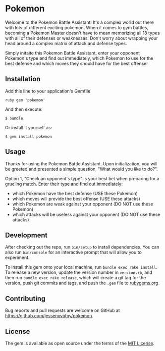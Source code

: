 # Pokemon

Welcome to the Pokemon Battle Assistant! It's a complex world out there with lots of different exciting pokemon. When it comes to gym battles, becoming a Pokemon Master doesn't have to mean memorizing all 18 types with all of their defenses or weaknesses. Don't worry about wrapping your head around a complex matrix of attack and defense types. 

Simply initaite this Pokemon Battle Assistant, enter your opponent Pokemon's type and find out immediately, which Pokemon to use for the best defense and which moves they should have for the best offense!


## Installation

Add this line to your application's Gemfile:

```
ruby gem 'pokemon'
```

And then execute:

    $ bundle

Or install it yourself as:

    $ gem install pokemon

## Usage

Thanks for using the Pokemon Battle Assistant. Upon initialization, you will be greeted and presented a simple question, "What would you like to do?". 

Option 1, "Check an opponent's type" is your best bet when preparing for a grueling match. Enter their type and find out immediately: 
 - which Pokemon have the best defense (USE these Pokemon)
 - which moves will provide the best offense (USE these attacks)
 - which Pokemon are weak against your opponent (DO NOT use these Pokemon)
 - which attacks will be useless against your opponent (DO NOT use these attacks)

## Development

After checking out the repo, run `bin/setup` to install dependencies. You can also run `bin/console` for an interactive prompt that will allow you to experiment.

To install this gem onto your local machine, run `bundle exec rake install`. To release a new version, update the version number in `version.rb`, and then run `bundle exec rake release`, which will create a git tag for the version, push git commits and tags, and push the `.gem` file to [rubygems.org](https://rubygems.org).

## Contributing

Bug reports and pull requests are welcome on GitHub at https://github.com/jessenovotny/pokemon.


## License

The gem is available as open source under the terms of the [MIT License](http://opensource.org/licenses/MIT).

